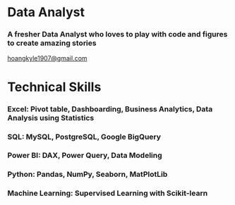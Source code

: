 # Data Analyst

### A fresher Data Analyst who loves to play with code and figures to create amazing stories 

 hoangkyle1907@gmail.com
 
# Technical Skills
### Excel: Pivot table, Dashboarding, Business Analytics, Data Analysis using Statistics
### SQL: MySQL, PostgreSQL, Google BigQuery
### Power BI: DAX, Power Query, Data Modeling
### Python: Pandas, NumPy, Seaborn, MatPlotLib
### Machine Learning: Supervised Learning with Scikit-learn
